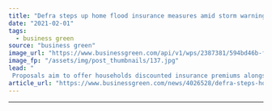 ```yaml
---
title: "Defra steps up home flood insurance measures amid storm warnings and evacuations"
date: "2021-02-01"
tags: 
  - business green
source: "business green"
image_url: "https://www.businessgreen.com/api/v1/wps/2387381/594bd46b-f98a-47d2-94c5-8b9c13235542/2/flooding-oxfordshire-iStock-157292678-185x114.jpg"
image_fp: "/assets/img/post_thumbnails/137.jpg"
lead: "
 Proposals aim to offer households discounted insurance premiums alongside additional funds to make their homes more resilient ..."
article_url: "https://www.businessgreen.com/news/4026528/defra-steps-home-flood-insurance-measures-amid-storm-warnings-evacuations"
---
```


---
